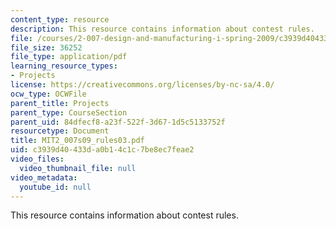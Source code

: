 ```yaml
---
content_type: resource
description: This resource contains information about contest rules.
file: /courses/2-007-design-and-manufacturing-i-spring-2009/c3939d40433da0b14c1c7be8ec7feae2_MIT2_007s09_rules03.pdf
file_size: 36252
file_type: application/pdf
learning_resource_types:
- Projects
license: https://creativecommons.org/licenses/by-nc-sa/4.0/
ocw_type: OCWFile
parent_title: Projects
parent_type: CourseSection
parent_uid: 84dfecf8-a23f-522f-3d67-1d5c5133752f
resourcetype: Document
title: MIT2_007s09_rules03.pdf
uid: c3939d40-433d-a0b1-4c1c-7be8ec7feae2
video_files:
  video_thumbnail_file: null
video_metadata:
  youtube_id: null
---
```

This resource contains information about contest rules.